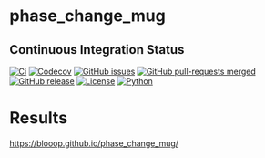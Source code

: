 # phase_change_mug

## Continuous Integration Status

[![Ci](https://github.com/blooop/phase_change_mug/actions/workflows/ci.yml/badge.svg?branch=main)](https://github.com/blooop/phase_change_mug/actions/workflows/ci.yml?query=branch%3Amain)
[![Codecov](https://codecov.io/gh/blooop/phase_change_mug/branch/main/graph/badge.svg?token=Y212GW1PG6)](https://codecov.io/gh/blooop/phase_change_mug)
[![GitHub issues](https://img.shields.io/github/issues/blooop/phase_change_mug.svg)](https://GitHub.com/blooop/phase_change_mug/issues/)
[![GitHub pull-requests merged](https://badgen.net/github/merged-prs/blooop/phase_change_mug)](https://github.com/blooop/phase_change_mug/pulls?q=is%3Amerged)
[![GitHub release](https://img.shields.io/github/release/blooop/phase_change_mug.svg)](https://GitHub.com/blooop/phase_change_mug/releases/)
[![License](https://img.shields.io/pypi/l/bencher)](https://opensource.org/license/mit/)
[![Python](https://img.shields.io/badge/python-3.10%20%7C%203.11-blue)](https://www.python.org/downloads/release/python-310/)

# Results

https://blooop.github.io/phase_change_mug/

